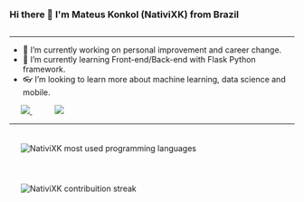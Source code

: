 ### Hi there 👋 I'm Mateus Konkol (NativiXK) from Brazil
## 
<!-- <img src="https://img.shields.io/badge/Python--green">
<img src="https://img.shields.io/badge/Web--red">
<img src="https://img.shields.io/badge/Backend--blue"> -->

---
- 💪 I’m currently working on personal improvement and career change.
- 🌱 I’m currently learning Front-end/Back-end with Flask Python framework.
- 👓 I’m looking to learn more about machine learning, data science and mobile.

<a href="https://www.linkedin.com/in/mateus-konkol/" target="_blank" style="margin: 20px;">
  <img src="https://img.shields.io/badge/-LinkedIn-%230077B5?style=for-the-badge&logo=linkedin&logoColor=white"/>
</a>
<a href="https://www.instagram.com/konkol_m" target="_blank" style="margin: 20px;">
  <img src="https://img.shields.io/badge/-Instagram-%230077?style=for-the-badge&logo=instagram&logoColor=pink"/>
</a>

---
<img 
     src="https://github-readme-stats.vercel.app/api/top-langs/?username=NativiXK&layout=compact&langs_count=7&theme=dark" 
     alt="NativiXK most used programming languages" 
     style="align: center; margin: 20px;"
/>

<img 
     src="http://github-readme-streak-stats.herokuapp.com/?user=NativiXK&theme=dark&hide_border=true&date_format=j%20M%5B%20Y%5D" 
     alt="NativiXK contribuition streak" 
     style="align: center; margin: 20px;"
/>

<!--
**NativiXK/NativiXK** is a ✨ _special_ ✨ repository because its `README.md` (this file) appears on your GitHub profile.

Here are some ideas to get you started:

- 🔭 I’m currently working on ...
- 🌱 I’m currently learning ...
- 👯 I’m looking to collaborate on ...
- 🤔 I’m looking for help with ...
- 💬 Ask me about ...
- 📫 How to reach me: ...
- 😄 Pronouns: ...
- ⚡ Fun fact: ...
-->
